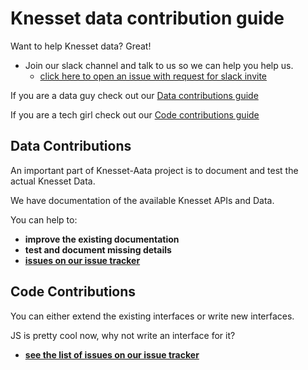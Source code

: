 # Knesset data contribution guide

Want to help Knesset data? Great!

* Join our slack channel and talk to us so we can help you help us.
  * [click here to open an issue with request for slack invite](https://github.com/hasadna/knesset-data/issues/new?title=Please%20invite%20me%20to%20slack&body=Hi,%20please%20invite%20me%20to%20the%20knesset%20data%20slack%20channel,%20thanks!&labels=joinslack)

If you are a data guy check out our [Data contributions guide](#data-contributions)

If you are a tech girl check out our [Code contributions guide](#code-contributions)


## Data Contributions

An important part of Knesset-Aata project is to document and test the actual Knesset Data.

We have documentation of the available Knesset APIs and Data.

You can help to:

* **improve the existing documentation**
* **test and document missing details**
* **[issues on our issue tracker](https://github.com/hasadna/knesset-data/issues)**


## Code Contributions

You can either extend the existing interfaces or write new interfaces.

JS is pretty cool now, why not write an interface for it?

* **[see the list of issues on our issue tracker](https://github.com/hasadna/knesset-data/issues)**
